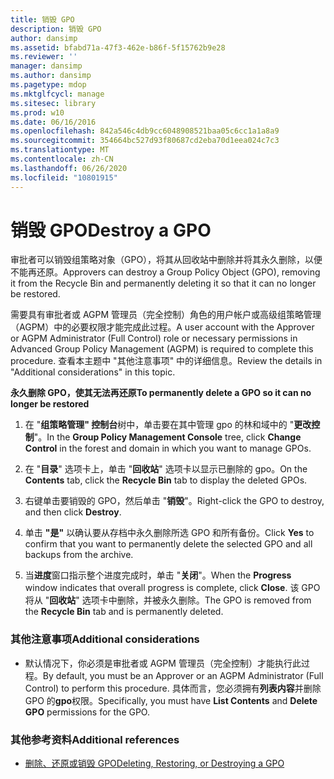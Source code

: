 ```yaml
---
title: 销毁 GPO
description: 销毁 GPO
author: dansimp
ms.assetid: bfabd71a-47f3-462e-b86f-5f15762b9e28
ms.reviewer: ''
manager: dansimp
ms.author: dansimp
ms.pagetype: mdop
ms.mktglfcycl: manage
ms.sitesec: library
ms.prod: w10
ms.date: 06/16/2016
ms.openlocfilehash: 842a546c4db9cc6048908521baa05c6cc1a1a8a9
ms.sourcegitcommit: 354664bc527d93f80687cd2eba70d1eea024c7c3
ms.translationtype: MT
ms.contentlocale: zh-CN
ms.lasthandoff: 06/26/2020
ms.locfileid: "10801915"
---
```

# <span data-ttu-id="a3487-103">销毁 GPO</span><span class="sxs-lookup"><span data-stu-id="a3487-103">Destroy a GPO</span></span>


<span data-ttu-id="a3487-104">审批者可以销毁组策略对象（GPO），将其从回收站中删除并将其永久删除，以便不能再还原。</span><span class="sxs-lookup"><span data-stu-id="a3487-104">Approvers can destroy a Group Policy Object (GPO), removing it from the Recycle Bin and permanently deleting it so that it can no longer be restored.</span></span>

<span data-ttu-id="a3487-105">需要具有审批者或 AGPM 管理员（完全控制）角色的用户帐户或高级组策略管理（AGPM）中的必要权限才能完成此过程。</span><span class="sxs-lookup"><span data-stu-id="a3487-105">A user account with the Approver or AGPM Administrator (Full Control) role or necessary permissions in Advanced Group Policy Management (AGPM) is required to complete this procedure.</span></span> <span data-ttu-id="a3487-106">查看本主题中 "其他注意事项" 中的详细信息。</span><span class="sxs-lookup"><span data-stu-id="a3487-106">Review the details in "Additional considerations" in this topic.</span></span>

**<span data-ttu-id="a3487-107">永久删除 GPO，使其无法再还原</span><span class="sxs-lookup"><span data-stu-id="a3487-107">To permanently delete a GPO so it can no longer be restored</span></span>**

1.  <span data-ttu-id="a3487-108">在 "**组策略管理" 控制台**树中，单击要在其中管理 gpo 的林和域中的 "**更改控制**"。</span><span class="sxs-lookup"><span data-stu-id="a3487-108">In the **Group Policy Management Console** tree, click **Change Control** in the forest and domain in which you want to manage GPOs.</span></span>

2.  <span data-ttu-id="a3487-109">在 "**目录**" 选项卡上，单击 "**回收站**" 选项卡以显示已删除的 gpo。</span><span class="sxs-lookup"><span data-stu-id="a3487-109">On the **Contents** tab, click the **Recycle Bin** tab to display the deleted GPOs.</span></span>

3.  <span data-ttu-id="a3487-110">右键单击要销毁的 GPO，然后单击 "**销毁**"。</span><span class="sxs-lookup"><span data-stu-id="a3487-110">Right-click the GPO to destroy, and then click **Destroy**.</span></span>

4.  <span data-ttu-id="a3487-111">单击 **"是"** 以确认要从存档中永久删除所选 GPO 和所有备份。</span><span class="sxs-lookup"><span data-stu-id="a3487-111">Click **Yes** to confirm that you want to permanently delete the selected GPO and all backups from the archive.</span></span>

5.  <span data-ttu-id="a3487-112">当**进度**窗口指示整个进度完成时，单击 "**关闭**"。</span><span class="sxs-lookup"><span data-stu-id="a3487-112">When the **Progress** window indicates that overall progress is complete, click **Close**.</span></span> <span data-ttu-id="a3487-113">该 GPO 将从 "**回收站**" 选项卡中删除，并被永久删除。</span><span class="sxs-lookup"><span data-stu-id="a3487-113">The GPO is removed from the **Recycle Bin** tab and is permanently deleted.</span></span>

### <span data-ttu-id="a3487-114">其他注意事项</span><span class="sxs-lookup"><span data-stu-id="a3487-114">Additional considerations</span></span>

-   <span data-ttu-id="a3487-115">默认情况下，你必须是审批者或 AGPM 管理员（完全控制）才能执行此过程。</span><span class="sxs-lookup"><span data-stu-id="a3487-115">By default, you must be an Approver or an AGPM Administrator (Full Control) to perform this procedure.</span></span> <span data-ttu-id="a3487-116">具体而言，您必须拥有**列表内容**并删除 GPO 的**gpo**权限。</span><span class="sxs-lookup"><span data-stu-id="a3487-116">Specifically, you must have **List Contents** and **Delete GPO** permissions for the GPO.</span></span>

### <span data-ttu-id="a3487-117">其他参考资料</span><span class="sxs-lookup"><span data-stu-id="a3487-117">Additional references</span></span>

-   [<span data-ttu-id="a3487-118">删除、还原或销毁 GPO</span><span class="sxs-lookup"><span data-stu-id="a3487-118">Deleting, Restoring, or Destroying a GPO</span></span>](deleting-restoring-or-destroying-a-gpo-agpm30ops.md)

 

 






